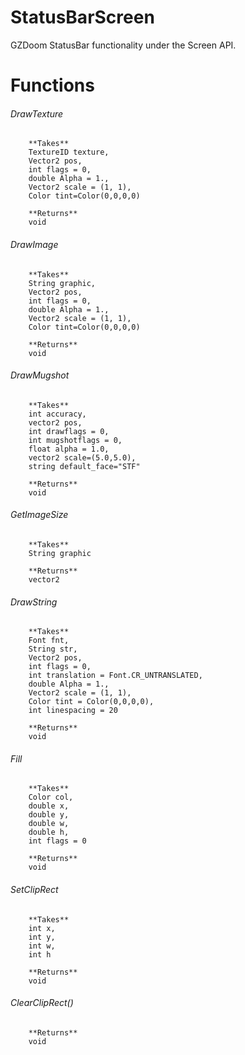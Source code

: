 # StatusBarScreen
GZDoom StatusBar functionality under the Screen API.

# Functions
###### DrawTexture
```
	**Takes**
	TextureID texture, 
	Vector2 pos, 
	int flags = 0, 
	double Alpha = 1., 
	Vector2 scale = (1, 1), 
	Color tint=Color(0,0,0,0)
	
	**Returns**
	void
```
###### DrawImage
```
	**Takes**
	String graphic, 
	Vector2 pos, 
	int flags = 0, 
	double Alpha = 1.,
	Vector2 scale = (1, 1), 
	Color tint=Color(0,0,0,0)
	
	**Returns**
	void
```
###### DrawMugshot
```
	**Takes**
	int accuracy, 
	vector2 pos, 
	int drawflags = 0, 
	int mugshotflags = 0, 
	float alpha = 1.0, 
	vector2 scale=(5.0,5.0), 
	string default_face="STF"
	
	**Returns**
	void
```
###### GetImageSize
```
	**Takes**
	String graphic
	
	**Returns**
	vector2
```
###### DrawString
```
	**Takes**
	Font fnt, 
	String str,
	Vector2 pos, 
	int flags = 0, 
	int translation = Font.CR_UNTRANSLATED, 
	double Alpha = 1., 
	Vector2 scale = (1, 1), 
	Color tint = Color(0,0,0,0), 
	int linespacing = 20
	
	**Returns**
	void
```
###### Fill
```
	**Takes**
	Color col, 
	double x, 
	double y,
	double w, 
	double h, 
	int flags = 0
	
	**Returns**
	void
```
###### SetClipRect
```
	**Takes**
	int x, 
	int y, 
	int w, 
	int h
	
	**Returns**
	void
```
###### ClearClipRect()
```
	**Returns**
	void
```